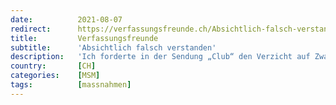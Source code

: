 ```yaml
---
date:          2021-08-07
redirect:      https://verfassungsfreunde.ch/Absichtlich-falsch-verstanden
title:         Verfassungsfreunde
subtitle:      'Absichtlich falsch verstanden'
description:   'Ich forderte in der Sendung „Club“ den Verzicht auf Zwangsmassnahmen, unabhängig von Infektionssterblichkeit. von Michael Bubendorf Vorab und um es (...)'
country:       [CH]
categories:    [MSM]
tags:          [massnahmen]
---
```

